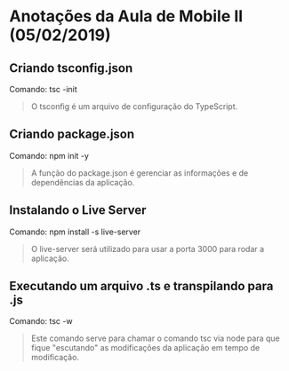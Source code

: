 # Anotações da Aula de Mobile II (05/02/2019)
## Criando tsconfig.json

Comando: tsc -init
> O tsconfig é um arquivo de configuração do TypeScript.

## Criando package.json
Comando: npm init -y
> A função do package.json é gerenciar as informações e de dependências da aplicação.

## Instalando o Live Server
Comando: npm install -s live-server
> O live-server será utilizado para usar a porta 3000 para rodar a aplicação.

## Executando um arquivo .ts e transpilando para .js
Comando: tsc -w
> Este comando serve para chamar o comando tsc via node para que fique "escutando" as modificações da aplicação em tempo de modificação.